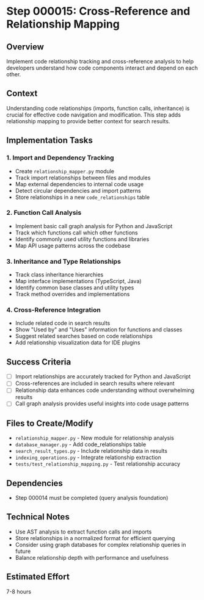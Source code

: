 # Step 000015: Cross-Reference and Relationship Mapping

## Overview
Implement code relationship tracking and cross-reference analysis to help developers understand how code components interact and depend on each other.

## Context
Understanding code relationships (imports, function calls, inheritance) is crucial for effective code navigation and modification. This step adds relationship mapping to provide better context for search results.

## Implementation Tasks

### 1. Import and Dependency Tracking
- Create `relationship_mapper.py` module
- Track import relationships between files and modules
- Map external dependencies to internal code usage
- Detect circular dependencies and import patterns
- Store relationships in a new `code_relationships` table

### 2. Function Call Analysis
- Implement basic call graph analysis for Python and JavaScript
- Track which functions call which other functions
- Identify commonly used utility functions and libraries
- Map API usage patterns across the codebase

### 3. Inheritance and Type Relationships  
- Track class inheritance hierarchies
- Map interface implementations (TypeScript, Java)
- Identify common base classes and utility types
- Track method overrides and implementations

### 4. Cross-Reference Integration
- Include related code in search results
- Show "Used by" and "Uses" information for functions and classes
- Suggest related searches based on code relationships
- Add relationship visualization data for IDE plugins

## Success Criteria
- [ ] Import relationships are accurately tracked for Python and JavaScript
- [ ] Cross-references are included in search results where relevant
- [ ] Relationship data enhances code understanding without overwhelming results
- [ ] Call graph analysis provides useful insights into code usage patterns

## Files to Create/Modify
- `relationship_mapper.py` - New module for relationship analysis
- `database_manager.py` - Add code_relationships table
- `search_result_types.py` - Include relationship data in results
- `indexing_operations.py` - Integrate relationship extraction
- `tests/test_relationship_mapping.py` - Test relationship accuracy

## Dependencies
- Step 000014 must be completed (query analysis foundation)

## Technical Notes
- Use AST analysis to extract function calls and imports
- Store relationships in a normalized format for efficient querying
- Consider using graph databases for complex relationship queries in future
- Balance relationship depth with performance and usefulness

## Estimated Effort
7-8 hours